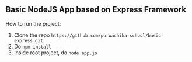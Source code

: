 ## Basic NodeJS App based on Express Framework

How to run the project:<br/>
1. Clone the repo `https://github.com/purwadhika-school/basic-express.git`<br/>
2. Do `npm install` <br/>
3. Inside root project, do `node app.js`
